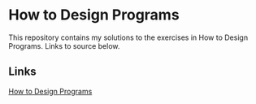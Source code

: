 # How to Design Programs
This repository contains my solutions to the exercises in How to Design Programs. Links to source below.

## Links
[How to Design Programs](http://htdp.org/)
